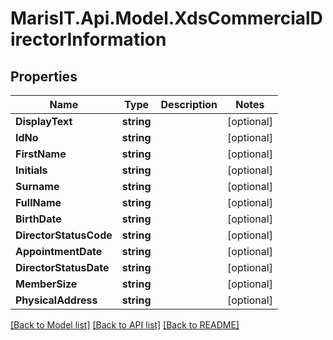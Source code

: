
# MarisIT.Api.Model.XdsCommercialDirectorInformation

## Properties

Name | Type | Description | Notes
------------ | ------------- | ------------- | -------------
**DisplayText** | **string** |  | [optional] 
**IdNo** | **string** |  | [optional] 
**FirstName** | **string** |  | [optional] 
**Initials** | **string** |  | [optional] 
**Surname** | **string** |  | [optional] 
**FullName** | **string** |  | [optional] 
**BirthDate** | **string** |  | [optional] 
**DirectorStatusCode** | **string** |  | [optional] 
**AppointmentDate** | **string** |  | [optional] 
**DirectorStatusDate** | **string** |  | [optional] 
**MemberSize** | **string** |  | [optional] 
**PhysicalAddress** | **string** |  | [optional] 

[[Back to Model list]](../README.md#documentation-for-models)
[[Back to API list]](../README.md#documentation-for-api-endpoints)
[[Back to README]](../README.md)

